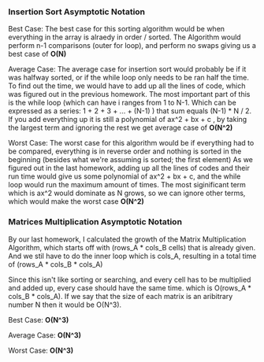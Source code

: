 ### Insertion Sort Asymptotic Notation

Best Case: The best case for this sorting algorithm would be when everything in the array is alraedy in order / sorted. The Algorithm would perform n-1 comparisons (outer for loop), and perform no swaps giving us a best case of **O(N)**

Average Case: The average case for insertion sort would probably be if it was halfway sorted, or if the while loop only needs to be ran half the time. To find out the time, we would have to add up all the lines of code, which was figured out in the previous homework. The most important part of this is the while loop (which can have i ranges from 1 to N-1. Which can be expressed as a series: 1 + 2 + 3 + ... + (N-1) ) that sum equals (N-1) * N / 2. If you add everything up it is still a polynomial of ax^2 + bx + c , by taking the largest term and ignoring the rest we get average case of **O(N^2)**

Worst Case: The worst case for this algorithm would be if everything had to be compared, everything is in reverse order and nothing is sorted in the beginning (besides what we're assuming is sorted; the first element) As we figured out in the last homework, adding up all the lines of codes and their run time would give us some polynomial of ax^2 + bx + c, and the while loop would run the maximum amount of times. The most siginificant term which is ax^2 would dominate as N grows, so we can ignore other terms, which would make the worst case **O(N^2)**


### Matrices Multiplication Asymptotic Notation 

By our last homework, I calculated the growth of the Matrix Multiplication Algorithm, which starts off with (rows_A * cols_B cells) that is already given. And we stil have to do the inner loop which is cols_A, resulting in a total time of (rows_A * cols_B * cols_A)

Since this isn't like sorting or searching, and every cell has to be multiplied and added up, every case should have the same time. which is O(rows_A * cols_B * cols_A). If we say that the size of each matrix is an aribitrary number N then it would be O(N^3).

Best Case: **O(N^3)**

Average Case: **O(N^3)**

Worst Case: **O(N^3)**